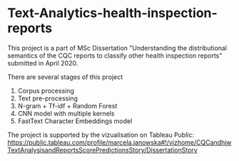 # Text-Analytics-health-inspection-reports
This project is a part of MSc Dissertation "Understanding the distributional semantics of the CQC reports to classify other health inspection reports" submitted in April 2020.

There are several stages of this project
1. Corpus processing
2. Text pre-processing
3. N-gram + Tf-idf + Random Forest 
4. CNN model with multiple kernels
5. FastText Character Embeddings model

The project is supported by the vizualisation on Tableau Public: https://public.tableau.com/profile/marcela.janowska#!/vizhome/CQCandhiwTextAnalysisandReportsScorePredictionsStory/DissertationStory
